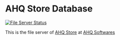 # AHQ Store Database
[![File Server Status](https://github.com/ahqsoftwares/ahq-store-data/actions/workflows/database.yml/badge.svg)](https://github.com/ahqsoftwares/ahq-store-data/actions/workflows/database.yml)

This is the file server of [AHQ Store](https://github.com/ahqsoftwares/tauri-ahq-store) at [AHQ Softwares](https://github.com/ahqsoftwares)
